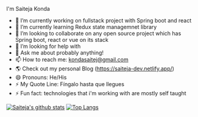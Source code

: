 

I'm Saiteja Konda
- 🔭  I’m currently working on fullstack project with Spring boot and react 
- 🌱  I’m currently learning Redux state managemnet library 
- 👯  I’m looking to collaborate on any open source project which has Spring boot, react or vue on its stack
- 🤔  I’m looking for help with 
- 💬  Ask me about probably anything!
- 📫  How to reach me: kondasaitej@gmail.com
- 🌎  Check out my personal Blog (https://saiteja-dev.netlify.app/)
- 😄  Pronouns: He/His
- ⚡  My Quote Line: Fíngalo hasta que llegues
- ⚡  Fun fact:  technologies that i'm working with are mostly self taught 


[![Saiteja's github stats](https://github-readme-stats.vercel.app/api?username=saiteja-konda)](https://github.com/saiteja-konda/github-readme-stats)
[![Top Langs](https://github-readme-stats.vercel.app/api/top-langs/?username=saiteja-konda&layout=compact)](https://github.com/saiteja-konda/github-readme-stats)

